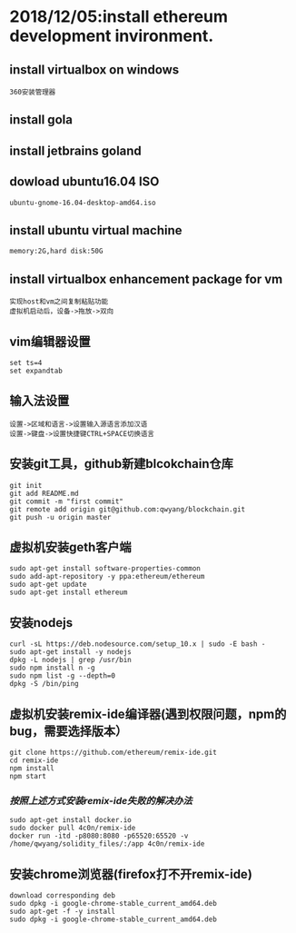 # 2018/12/05:install ethereum development invironment.
## install virtualbox on windows
    360安装管理器
## install gola
## install jetbrains goland
## dowload ubuntu16.04 ISO
    ubuntu-gnome-16.04-desktop-amd64.iso
## install ubuntu virtual machine
    memory:2G,hard disk:50G 
## install virtualbox enhancement package for vm
    实现host和vm之间复制粘贴功能
    虚拟机启动后，设备->拖放->双向
## vim编辑器设置
    set ts=4
    set expandtab    
## 输入法设置
    设置->区域和语言->设置输入源语言添加汉语
    设置->键盘->设置快捷键CTRL+SPACE切换语言
## 安装git工具，github新建blcokchain仓库
	git init
	git add README.md
	git commit -m "first commit"
	git remote add origin git@github.com:qwyang/blockchain.git
	git push -u origin master
## 虚拟机安装geth客户端
	sudo apt-get install software-properties-common
	sudo add-apt-repository -y ppa:ethereum/ethereum
	sudo apt-get update
	sudo apt-get install ethereum
## 安装nodejs
	curl -sL https://deb.nodesource.com/setup_10.x | sudo -E bash -
	sudo apt-get install -y nodejs
	dpkg -L nodejs | grep /usr/bin
	sudo npm install n -g
    sudo npm list -g --depth=0
    dpkg -S /bin/ping
## 虚拟机安装remix-ide编译器(遇到权限问题，npm的bug，需要选择版本）
	git clone https://github.com/ethereum/remix-ide.git
	cd remix-ide
	npm install
	npm start
### ***按照上述方式安装remix-ide失败的解决办法***  
    sudo apt-get install docker.io
    sudo docker pull 4c0n/remix-ide 
    docker run -itd -p8080:8080 -p65520:65520 -v /home/qwyang/solidity_files/:/app 4c0n/remix-ide
## 安装chrome浏览器(firefox打不开remix-ide)
    download corresponding deb
    sudo dpkg -i google-chrome-stable_current_amd64.deb
    sudo apt-get -f -y install 
    sudo dpkg -i google-chrome-stable_current_amd64.deb
